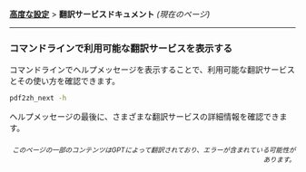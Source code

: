 [**高度な設定**](./introduction.md) > **翻訳サービスドキュメント** _(現在のページ)_

---

### コマンドラインで利用可能な翻訳サービスを表示する

コマンドラインでヘルプメッセージを表示することで、利用可能な翻訳サービスとその使い方を確認できます。

```bash
pdf2zh_next -h
```

ヘルプメッセージの最後に、さまざまな翻訳サービスの詳細情報を確認できます。

<div align="right"> 
<h6><small>このページの一部のコンテンツはGPTによって翻訳されており、エラーが含まれている可能性があります。</small></h6>